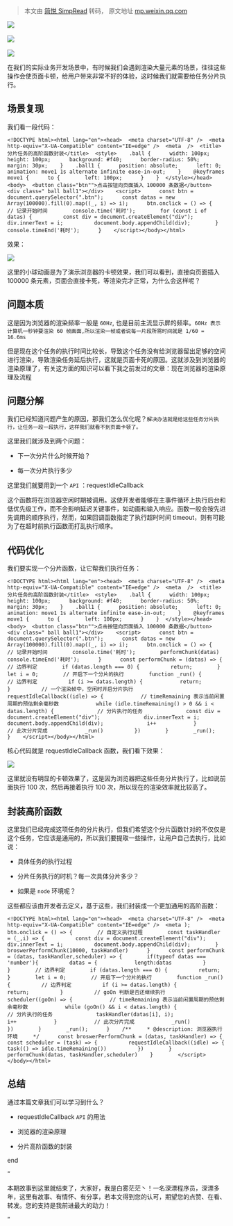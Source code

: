 > 本文由 [简悦 SimpRead](http://ksria.com/simpread/) 转码， 原文地址 [mp.weixin.qq.com](https://mp.weixin.qq.com/s/OUpbzotUAiG8wHREH7hBww)

![](https://mmbiz.qpic.cn/sz_mmbiz_png/f6F58IIXkYt6UwZdjj8YUeMEvvd71w1KfHjApHzicXpxOJjFYqfzJbRcasPicenbYiaRgib9Iw4icgGo0ibeBr82vAPw/640?wx_fmt=png)       

![](https://mmbiz.qpic.cn/sz_mmbiz_png/f6F58IIXkYt6UwZdjj8YUeMEvvd71w1KfHjApHzicXpxOJjFYqfzJbRcasPicenbYiaRgib9Iw4icgGo0ibeBr82vAPw/640?wx_fmt=png)      

![](https://mmbiz.qpic.cn/sz_mmbiz_png/f6F58IIXkYt6UwZdjj8YUeMEvvd71w1KNjN51ebBIjZh3odibRWwvC4mkLmDOVJSF4EYYMMJDw3siaW1WjYpUr5Q/640?wx_fmt=png)

在我们的实际业务开发场景中，有时候我们会遇到渲染大量元素的场景，往往这些操作会使页面卡顿，给用户带来非常不好的体验，这时候我们就需要给任务分片执行。

场景复现
----

我们看一段代码：

```
<!DOCTYPE html><html lang="en"><head>  <meta charset="UTF-8" />  <meta http-equiv="X-UA-Compatible" content="IE=edge" />  <meta  />  <title>分片任务的高阶函数封装</title>  <style>    .ball {      width: 100px;      height: 100px;      background: #f40;      border-radius: 50%;      margin: 30px;    }    .ball1 {      position: absolute;      left: 0;      animation: move1 1s alternate infinite ease-in-out;    }    @keyframes move1 {      to {        left: 100px;      }    }  </style></head><body>  <button class="btn"">点击按钮向页面插入 100000 条数据</button>  <div class=" ball ball1"></div>    <script>      const btn = document.querySelector(".btn");      const datas = new Array(100000).fill(0).map((_, i) => i);      btn.onclick = () => {        // 记录开始时间        console.time('耗时');        for (const i of datas) {          const div = document.createElement("div");          div.innerText = i;          document.body.appendChild(div);        }        console.timeEnd('耗时');      }    </script></body></html>
```

效果：

![](https://mmbiz.qpic.cn/sz_mmbiz_gif/f6F58IIXkYtkt0Dd5BKurXxRC7OVsC79gB4kibKbTUHZ4sUaCNObFygKzUXOYPlwib0WicMU5yBznRF8dyXhA0HPg/640?wx_fmt=gif&from=appmsg)

这里的小球动画是为了演示浏览器的卡顿效果，我们可以看到，直接向页面插入 100000 条元素，页面会直接卡死，等渲染完才正常，为什么会这样呢？

问题本质
----

这是因为浏览器的渲染频率一般是 `60Hz`, 也是目前主流显示屏的频率。`60Hz 表示计算机一秒钟要渲染 60 帧画面,所以渲染一帧或者说每一片段所需时间就是 1/60 = 16.6ms`

但是现在这个任务的执行时间比较长，导致这个任务没有给浏览器留出足够的空间进行渲染，导致渲染任务延后执行，这就是页面卡死的原因。这就涉及到浏览器的渲染原理了，有关这方面的知识可以看下我之前发过的文章：现在浏览器的渲染原理及流程

问题分解
----

我们已经知道问题产生的原因，那我们怎么优化呢？`解决办法就是给这些任务分片执行，让任务一段一段执行，这样我们就看不到页面卡顿了。`

这里我们就涉及到两个问题：

*   下一次分片什么时候开始？
    
*   每一次分片执行多少
    

这里我们就要用到一个 `API` ：requestIdleCallback

这个函数将在浏览器空闲时期被调用。这使开发者能够在主事件循环上执行后台和低优先级工作，而不会影响延迟关键事件，如动画和输入响应。函数一般会按先进先调用的顺序执行，然而，如果回调函数指定了执行超时时间 timeout，则有可能为了在超时前执行函数而打乱执行顺序。

代码优化
----

我们要实现一个分片函数，让它帮我们执行任务：

```
<!DOCTYPE html><html lang="en"><head>  <meta charset="UTF-8" />  <meta http-equiv="X-UA-Compatible" content="IE=edge" />  <meta  />  <title>分片任务的高阶函数封装</title>  <style>    .ball {      width: 100px;      height: 100px;      background: #f40;      border-radius: 50%;      margin: 30px;    }    .ball1 {      position: absolute;      left: 0;      animation: move1 1s alternate infinite ease-in-out;    }    @keyframes move1 {      to {        left: 100px;      }    }  </style></head><body>  <button class="btn"">点击按钮向页面插入 100000 条数据</button>  <div class=" ball ball1"></div>    <script>      const btn = document.querySelector(".btn");      const datas = new Array(100000).fill(0).map((_, i) => i);      btn.onclick = () => {        // 记录开始时间        console.time('耗时');        performChunk(datas)        console.timeEnd('耗时');      }      const performChunk = (datas) => {        // 边界判定        if (datas.length === 0) {          return;        }        let i = 0;        // 开启下一个分片的执行        function _run() {          // 边界判定          if (i >= datas.length) {            return;          }          // 一个渲染帧中，空闲时开启分片执行          requestIdleCallback((idle) => {            // timeRemaining 表示当前闲置周期的预估剩余毫秒数            while (idle.timeRemaining() > 0 && i < datas.length) {              // 分片执行的任务              const div = document.createElement("div");              div.innerText = i;              document.body.appendChild(div);              i++            }            // 此次分片完成            _run()          })        }        _run();      }    </script></body></html>
```

核心代码就是 requestIdleCallback 函数，我们看下效果：  

![](https://mmbiz.qpic.cn/sz_mmbiz_gif/f6F58IIXkYtkt0Dd5BKurXxRC7OVsC79yfFb09EEPDd1lC5mTU8B4YbTmul4lL8qNEnwRROFDB3hexd8alBG8w/640?wx_fmt=gif&from=appmsg)

这里就没有明显的卡顿效果了，这是因为浏览器把这些任务分片执行了，比如说前面执行 100 次，然后再接着执行 100 次，所以现在的渲染效率就比较高了。

封装高阶函数
------

这里我们已经完成这项任务的分片执行，但我们希望这个分片函数针对的不仅仅是这个任务，它应该是通用的，所以我们要提取一些操作，让用户自己去执行，比如说：

*   具体任务的执行过程
    
*   分片任务执行的时机？每一次具体分片多少？
    
*   如果是 `node` 环境呢？
    

这些都应该由开发者去定义，基于这些，我们封装成一个更加通用的高阶函数：

```
<!DOCTYPE html><html lang="en"><head>  <meta charset="UTF-8" />  <meta http-equiv="X-UA-Compatible" content="IE=edge" />  <meta );      btn.onclick = () => {        // 自定义执行过程        const taskHandler = (_,i) => {          const div = document.createElement("div");          div.innerText = i;          document.body.appendChild(div);        }        broswerPerformChunk(10000, taskHandler)      }      const performChunk = (datas, taskHandler,scheduler) => {        if(typeof datas === 'number'){          datas = {            length:datas          }        }        // 边界判定        if (datas.length === 0) {          return;        }        let i = 0;        // 开启下一个分片的执行        function _run() {          // 边界判定          if (i >= datas.length) {            return;          }          // goOn 判断是否还继续执行          scheduler((goOn) => {            // timeRemaining 表示当前闲置周期的预估剩余毫秒数            while (goOn() && i < datas.length) {              // 分片执行的任务              taskHandler(datas[i], i);              i++            }            // 此次分片完成            _run()          })        }        _run();      }    /**     * @description: 浏览器执行环境     */      const broswerPerformChunk = (datas, taskHandler) => {      const scheduler = (task) => {          requestIdleCallback((idle) => {            task(() => idle.timeRemaining())          })        }        performChunk(datas, taskHandler,scheduler)    }        </script></body></html>
```

总结
--

通过本篇文章我们可以学习到什么？

*   requestIdleCallback `API` 的用法
    
*   浏览器的渲染原理
    
*   分片高阶函数的封装
    

end

  

“        

  

本期故事到这里就结束了，大家好，我是白雾茫茫丶！一名深漂程序员，深漂多年，这里有故事、有情怀、有分享，若本文得到您的认可，期望您的点赞、在看、转发。您的支持是我前进最大的动力！

  

”
